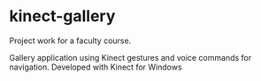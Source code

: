 # kinect-gallery
Project work for a faculty course.

Gallery application using Kinect gestures and voice commands for navigation. Developed with Kinect for Windows
